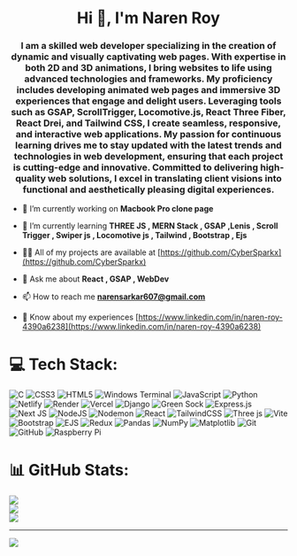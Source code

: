 <h1 align="center">Hi 👋, I'm Naren Roy</h1>
<h3 align="center">I am a skilled web developer specializing in the creation of dynamic and visually captivating web pages. With expertise in both 2D and 3D animations, I bring websites to life using advanced technologies and frameworks. My proficiency includes developing animated web pages and immersive 3D experiences that engage and delight users. Leveraging tools such as GSAP, ScrollTrigger, Locomotive.js, React Three Fiber, React Drei, and Tailwind CSS, I create seamless, responsive, and interactive web applications. My passion for continuous learning drives me to stay updated with the latest trends and technologies in web development, ensuring that each project is cutting-edge and innovative. Committed to delivering high-quality web solutions, I excel in translating client visions into functional and aesthetically pleasing digital experiences.</h3>

- 🔭 I’m currently working on **Macbook Pro clone page**

- 🌱 I’m currently learning **THREE JS , MERN Stack , GSAP ,Lenis , Scroll Trigger , Swiper js , Locomotive js , Tailwind , Bootstrap , Ejs**

- 👨‍💻 All of my projects are available at [https://github.com/CyberSparkx](https://github.com/CyberSparkx)

- 💬 Ask me about **React , GSAP , WebDev**

- 📫 How to reach me **narensarkar607@gmail.com**

- 📄 Know about my experiences [https://www.linkedin.com/in/naren-roy-4390a6238](https://www.linkedin.com/in/naren-roy-4390a6238)


# 💻 Tech Stack:
![C](https://img.shields.io/badge/c-%2300599C.svg?style=for-the-badge&logo=c&logoColor=white) ![CSS3](https://img.shields.io/badge/css3-%231572B6.svg?style=for-the-badge&logo=css3&logoColor=white) ![HTML5](https://img.shields.io/badge/html5-%23E34F26.svg?style=for-the-badge&logo=html5&logoColor=white) ![Windows Terminal](https://img.shields.io/badge/Windows%20Terminal-%234D4D4D.svg?style=for-the-badge&logo=windows-terminal&logoColor=white) ![JavaScript](https://img.shields.io/badge/javascript-%23323330.svg?style=for-the-badge&logo=javascript&logoColor=%23F7DF1E) ![Python](https://img.shields.io/badge/python-3670A0?style=for-the-badge&logo=python&logoColor=ffdd54) ![Netlify](https://img.shields.io/badge/netlify-%23000000.svg?style=for-the-badge&logo=netlify&logoColor=#00C7B7) ![Render](https://img.shields.io/badge/Render-%46E3B7.svg?style=for-the-badge&logo=render&logoColor=white) ![Vercel](https://img.shields.io/badge/vercel-%23000000.svg?style=for-the-badge&logo=vercel&logoColor=white) ![Django](https://img.shields.io/badge/django-%23092E20.svg?style=for-the-badge&logo=django&logoColor=white) ![Green Sock](https://img.shields.io/badge/green%20sock-88CE02?style=for-the-badge&logo=greensock&logoColor=white) ![Express.js](https://img.shields.io/badge/express.js-%23404d59.svg?style=for-the-badge&logo=express&logoColor=%2361DAFB) ![Next JS](https://img.shields.io/badge/Next-black?style=for-the-badge&logo=next.js&logoColor=white) ![NodeJS](https://img.shields.io/badge/node.js-6DA55F?style=for-the-badge&logo=node.js&logoColor=white) ![Nodemon](https://img.shields.io/badge/NODEMON-%23323330.svg?style=for-the-badge&logo=nodemon&logoColor=%BBDEAD) ![React](https://img.shields.io/badge/react-%2320232a.svg?style=for-the-badge&logo=react&logoColor=%2361DAFB) ![TailwindCSS](https://img.shields.io/badge/tailwindcss-%2338B2AC.svg?style=for-the-badge&logo=tailwind-css&logoColor=white) ![Three js](https://img.shields.io/badge/threejs-black?style=for-the-badge&logo=three.js&logoColor=white) ![Vite](https://img.shields.io/badge/vite-%23646CFF.svg?style=for-the-badge&logo=vite&logoColor=white) ![Bootstrap](https://img.shields.io/badge/bootstrap-%238511FA.svg?style=for-the-badge&logo=bootstrap&logoColor=white) ![EJS](https://img.shields.io/badge/ejs-%23B4CA65.svg?style=for-the-badge&logo=ejs&logoColor=black) ![Redux](https://img.shields.io/badge/redux-%23593d88.svg?style=for-the-badge&logo=redux&logoColor=white) ![Pandas](https://img.shields.io/badge/pandas-%23150458.svg?style=for-the-badge&logo=pandas&logoColor=white) ![NumPy](https://img.shields.io/badge/numpy-%23013243.svg?style=for-the-badge&logo=numpy&logoColor=white) ![Matplotlib](https://img.shields.io/badge/Matplotlib-%23ffffff.svg?style=for-the-badge&logo=Matplotlib&logoColor=black) ![Git](https://img.shields.io/badge/git-%23F05033.svg?style=for-the-badge&logo=git&logoColor=white) ![GitHub](https://img.shields.io/badge/github-%23121011.svg?style=for-the-badge&logo=github&logoColor=white) ![Raspberry Pi](https://img.shields.io/badge/-Raspberry_Pi-C51A4A?style=for-the-badge&logo=Raspberry-Pi)
# 📊 GitHub Stats:

![](https://github-readme-stats.vercel.app/api?username=CyberSparkx&theme=dark&hide_border=false&include_all_commits=false&count_private=false)<br/>
![](https://github-readme-streak-stats.herokuapp.com/?user=CyberSparkx&theme=dark&hide_border=false)<br/>
![](https://github-readme-stats.vercel.app/api/top-langs/?username=CyberSparkx&theme=dark&hide_border=false&include_all_commits=false&count_private=false&layout=compact)

---
[![](https://visitcount.itsvg.in/api?id=CyberSparkx&icon=0&color=0)](https://visitcount.itsvg.in)

<!-- Proudly created with GPRM ( https://gprm.itsvg.in ) -->

